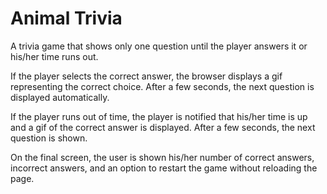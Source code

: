 # Animal Trivia

A trivia game that shows only one question until the player answers it or his/her time runs out.

If the player selects the correct answer, the browser displays a gif representing the correct choice. After a few seconds, the next question is displayed automatically.

If the player runs out of time, the player is notified that his/her time is up and a gif of the correct answer is displayed. After a few seconds, the next question is shown.

On the final screen, the user is shown his/her number of correct answers, incorrect answers, and an option to restart the game without reloading the page.
